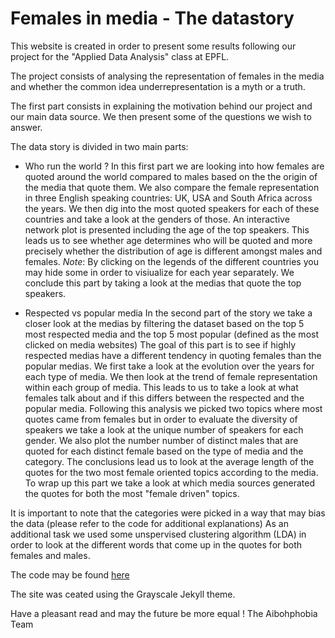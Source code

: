 Females in media - The datastory
=========================


This website is created in order to present some results following our project for the "Applied Data Analysis" class at EPFL. 

The project consists of analysing the representation of females in the media and whether the common idea underrepresentation is a myth or a truth.

The first part consists in explaining the motivation behind our project and our main data source.
We then present some of the questions we wish to answer.

The data story is divided in two main parts:

- Who run the world ?
In this first part we are looking into how females are quoted around the world compared to males based on the the origin of the media that quote them. 
We also compare the female representation in three English speaking countries: UK, USA and South Africa across the years.
We then dig into the most quoted speakers for each of these countries and take a look at the genders of those. An interactive network plot is presented including the age of the top speakers. This leads us to see whether age determines who will be quoted and more precisely whether the distribution of age is different amongst males and females.
*Note*: By clicking on the legends of the different countries you may hide some in order to visiualize for each year separately.
We conclude this part by taking a look at the medias that quote the top speakers. 

- Respected vs popular media 
In the second part of the story we take a closer look at the medias by filtering the dataset based on the top 5 most respected media and the top 5 most popular (defined as the most clicked on media websites)
The goal of this part is to see if highly respected medias have a different tendency in quoting females than the popular medias.
We first take a look at the evolution over the years for each type of media.
We then look at the trend of female representation within each group of media. This leads to us to take a look at what females talk about and if this differs between the respected and the popular media.
Following this analysis we picked two topics where most quotes came from females but in order to evaluate the diversity of speakers we take a look at the unique number of speakers for each gender. We also plot the number number of distinct males that are quoted for each distinct female based on the type of media and the category.
The conclusions lead us to look at the average length of the quotes for the two most female oriented topics according to the media.
To wrap up this part we take a look at which media sources generated the quotes for both the most "female driven" topics. 


It is important to note that the categories were picked in a way that may bias the data (please refer to the code for additional explanations)
As an additional task we used some unspervised clustering algorithm (LDA) in order to look at the different words that come up in the quotes for both females and males.


The code may be found [here](https://github.com/epfl-ada/ada-2021-project-aibohphobia/)

The site was ceated using the Grayscale Jekyll theme.

Have a pleasant read and may the future be more equal !
The Aibohphobia Team
